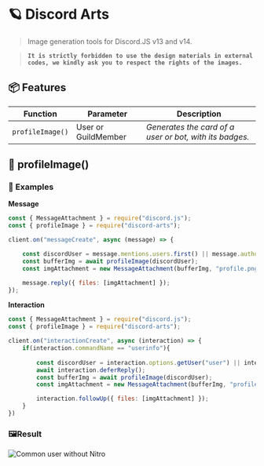 # 🪐 **Discord Arts**
> Image generation tools for Discord.JS v13 and v14.

> **`It is strictly forbidden to use the design materials in external codes, we kindly ask you to respect the rights of the images.`**

## 📦 Features
Function | Parameter | Description
-------- | --------- | --------
`profileImage()` | User or GuildMember | *Generates the card of a user or bot, with its badges.*
 
## 🤖️ profileImage()

### 📃 Examples

**Message**
```javascript
const { MessageAttachment } = require("discord.js");
const { profileImage } = require("discord-arts");

client.on("messageCreate", async (message) => {

    const discordUser = message.mentions.users.first() || message.author;
    const bufferImg = await profileImage(discordUser);
    const imgAttachment = new MessageAttachment(bufferImg, "profile.png");

    message.reply({ files: [imgAttachment] });
});
```

**Interaction**
```javascript
const { MessageAttachment } = require("discord.js");
const { profileImage } = require("discord-arts");

client.on("interactionCreate", async (interaction) => {
    if(interaction.commandName == "userinfo"){
    
        const discordUser = interaction.options.getUser("user") || interaction.user;
        await interaction.deferReply();
        const bufferImg = await profileImage(discordUser);
        const imgAttachment = new MessageAttachment(bufferImg, "profile.png");

        interaction.followUp({ files: [imgAttachment] });
    }
})
```
### 🖼️Result
![Common user without Nitro](https://i.imgur.com/CDTyZVD.png)

